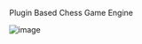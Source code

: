 Plugin Based Chess Game Engine

![image](https://user-images.githubusercontent.com/86384408/215092941-512bd213-75e2-4d44-ab65-ebbf2801691a.png)
